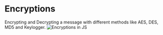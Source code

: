 # Encryptions
Encrypting and Decrypting a message with different methods like AES, DES, MD5 and Keylogger.
![Encryptions in JS](https://user-images.githubusercontent.com/72917193/213871405-6d2c745b-eb78-469c-87c1-dba373c7acbe.png)
